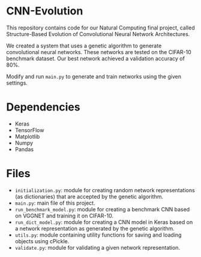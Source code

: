 # CNN-Evolution
This repository contains code for our Natural Computing final project, called Structure-Based Evolution of Convolutional Neural Network Architectures. 

We created a system that uses a genetic algorithm to generate convolutional neural networks. These networks are tested on the CIFAR-10 benchmark dataset. Our best network achieved a validation accuracy of 80%.

Modify and run `main.py` to generate and train networks using the given settings.

# Dependencies
* Keras
* TensorFlow
* Matplotlib
* Numpy
* Pandas

# Files

* `initialization.py`: module for creating random network representations (as dictionaries) that are accepted by the genetic algorithm.
* `main.py`: main file of this project.
* `run_benchmark_model.py`: module for creating a benchmark CNN based on VGGNET and training it on CIFAR-10.
* `run_dict_model.py`: module for creating a CNN model in Keras based on a network representation as generated by the genetic algorithm.
* `utils.py`: module containing utility functions for saving and loading objects using cPickle.
* `validate.py`: module for validating a given network representation.
